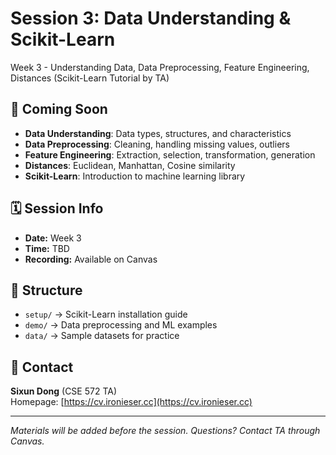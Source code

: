 # Session 3: Data Understanding & Scikit-Learn

Week 3 - Understanding Data, Data Preprocessing, Feature Engineering, Distances (Scikit-Learn Tutorial by TA)

## 📌 Coming Soon
- **Data Understanding**: Data types, structures, and characteristics
- **Data Preprocessing**: Cleaning, handling missing values, outliers
- **Feature Engineering**: Extraction, selection, transformation, generation
- **Distances**: Euclidean, Manhattan, Cosine similarity
- **Scikit-Learn**: Introduction to machine learning library

## 🗓 Session Info
- **Date:** Week 3
- **Time:** TBD
- **Recording:** Available on Canvas

## 📂 Structure
- `setup/` → Scikit-Learn installation guide
- `demo/` → Data preprocessing and ML examples
- `data/` → Sample datasets for practice

## 🔗 Contact
**Sixun Dong** (CSE 572 TA)  
Homepage: [https://cv.ironieser.cc](https://cv.ironieser.cc)

---

*Materials will be added before the session. Questions? Contact TA through Canvas.*
